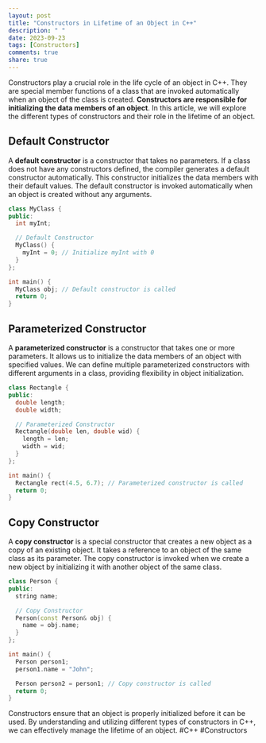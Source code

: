 ```yaml
---
layout: post
title: "Constructors in Lifetime of an Object in C++"
description: " "
date: 2023-09-23
tags: [Constructors]
comments: true
share: true
---
```


Constructors play a crucial role in the life cycle of an object in C++. They are special member functions of a class that are invoked automatically when an object of the class is created. **Constructors are responsible for initializing the data members of an object**. In this article, we will explore the different types of constructors and their role in the lifetime of an object.

## Default Constructor ##
A **default constructor** is a constructor that takes no parameters. If a class does not have any constructors defined, the compiler generates a default constructor automatically. This constructor initializes the data members with their default values. The default constructor is invoked automatically when an object is created without any arguments.

```cpp
class MyClass {
public:
  int myInt;

  // Default Constructor
  MyClass() {
    myInt = 0; // Initialize myInt with 0
  }
};

int main() {
  MyClass obj; // Default constructor is called
  return 0;
}
```

## Parameterized Constructor ##
A **parameterized constructor** is a constructor that takes one or more parameters. It allows us to initialize the data members of an object with specified values. We can define multiple parameterized constructors with different arguments in a class, providing flexibility in object initialization.

```cpp
class Rectangle {
public:
  double length;
  double width;

  // Parameterized Constructor
  Rectangle(double len, double wid) {
    length = len;
    width = wid;
  }
};

int main() {
  Rectangle rect(4.5, 6.7); // Parameterized constructor is called
  return 0;
}
```

## Copy Constructor ##
A **copy constructor** is a special constructor that creates a new object as a copy of an existing object. It takes a reference to an object of the same class as its parameter. The copy constructor is invoked when we create a new object by initializing it with another object of the same class.

```cpp
class Person {
public:
  string name;

  // Copy Constructor
  Person(const Person& obj) {
    name = obj.name;
  }
};

int main() {
  Person person1;
  person1.name = "John";

  Person person2 = person1; // Copy constructor is called
  return 0;
}
```

Constructors ensure that an object is properly initialized before it can be used. By understanding and utilizing different types of constructors in C++, we can effectively manage the lifetime of an object. #C++ #Constructors